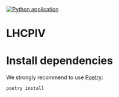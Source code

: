 [![Python application](https://github.com/yuriishizawa/lhcpiv/actions/workflows/main.yml/badge.svg)](https://github.com/yuriishizawa/lhcpiv/actions/workflows/main.yml)

# LHCPIV

# Install dependencies
We strongly recommend to use [Poetry](https://python-poetry.org):

    poetry install